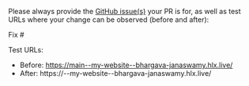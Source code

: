 Please always provide the [GitHub issue(s)](../issues) your PR is for, as well as test URLs where your change can be observed (before and after):

Fix #<gh-issue-id>

Test URLs:
- Before: https://main--my-website--bhargava-janaswamy.hlx.live/
- After: https://<branch>--my-website--bhargava-janaswamy.hlx.live/
